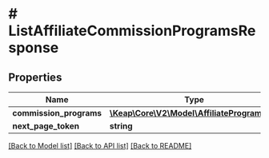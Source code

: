 # # ListAffiliateCommissionProgramsResponse

## Properties

Name | Type | Description | Notes
------------ | ------------- | ------------- | -------------
**commission_programs** | [**\Keap\Core\V2\Model\AffiliateProgramV2[]**](AffiliateProgramV2.md) |  | [optional]
**next_page_token** | **string** |  | [optional]

[[Back to Model list]](../../README.md#models) [[Back to API list]](../../README.md#endpoints) [[Back to README]](../../README.md)
